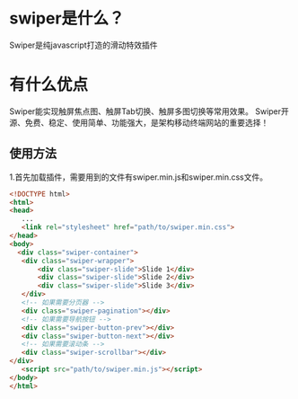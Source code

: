 # swiper是什么？
  Swiper是纯javascript打造的滑动特效插件
# 有什么优点
  Swiper能实现触屏焦点图、触屏Tab切换、触屏多图切换等常用效果。
  Swiper开源、免费、稳定、使用简单、功能强大，是架构移动终端网站的重要选择！
 ## 使用方法
  1.首先加载插件，需要用到的文件有swiper.min.js和swiper.min.css文件。
 ```html
 <!DOCTYPE html>
<html>
<head>
    ...
    <link rel="stylesheet" href="path/to/swiper.min.css">
</head>
<body>
   <div class="swiper-container">
    <div class="swiper-wrapper">
        <div class="swiper-slide">Slide 1</div>
        <div class="swiper-slide">Slide 2</div>
        <div class="swiper-slide">Slide 3</div>
    </div>
    <!-- 如果需要分页器 -->
    <div class="swiper-pagination"></div>
    <!-- 如果需要导航按钮 -->
    <div class="swiper-button-prev"></div>
    <div class="swiper-button-next"></div>
    <!-- 如果需要滚动条 -->
    <div class="swiper-scrollbar"></div>
</div>
    <script src="path/to/swiper.min.js"></script>
</body>
</html>